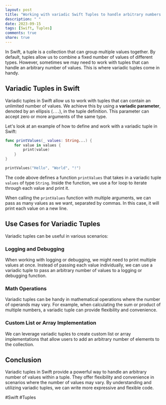 ```yaml
---
layout: post
title: "Working with variadic Swift Tuples to handle arbitrary numbers of values."
description: " "
date: 2023-09-15
tags: [Swift, Tuples]
comments: true
share: true
---
```


In Swift, a tuple is a collection that can group multiple values together. By default, tuples allow us to combine a fixed number of values of different types. However, sometimes we may need to work with tuples that can handle an arbitrary number of values. This is where variadic tuples come in handy.

## Variadic Tuples in Swift

Variadic tuples in Swift allow us to work with tuples that can contain an unlimited number of values. We achieve this by using a **variadic parameter**, denoted by an ellipsis (`...`), in the tuple definition. This parameter can accept zero or more arguments of the same type.

Let's look at an example of how to define and work with a variadic tuple in Swift:

```swift
func printValues(_ values: String...) {
    for value in values {
        print(value)
    }
}

printValues("Hello", "World", "!")
```

The code above defines a function `printValues` that takes in a variadic tuple `values` of type `String`. Inside the function, we use a for loop to iterate through each value and print it.

When calling the `printValues` function with multiple arguments, we can pass as many values as we want, separated by commas. In this case, it will print each value on a new line.

## Use Cases for Variadic Tuples

Variadic tuples can be useful in various scenarios:

### Logging and Debugging

When working with logging or debugging, we might need to print multiple values at once. Instead of passing each value individually, we can use a variadic tuple to pass an arbitrary number of values to a logging or debugging function.

### Math Operations

Variadic tuples can be handy in mathematical operations where the number of operands may vary. For example, when calculating the sum or product of multiple numbers, a variadic tuple can provide flexibility and convenience.

### Custom List or Array Implementation

We can leverage variadic tuples to create custom list or array implementations that allow users to add an arbitrary number of elements to the collection.

## Conclusion

Variadic tuples in Swift provide a powerful way to handle an arbitrary number of values within a tuple. They offer flexibility and convenience in scenarios where the number of values may vary. By understanding and utilizing variadic tuples, we can write more expressive and flexible code. 

#Swift #Tuples